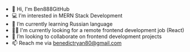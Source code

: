 - 👋 Hi, I'm Ben888GitHub
- 💻 I’m interested in MERN Stack Development
- 📖 I’m currently learning Russian language
- 🧑‍💻 I'm currently looking for a remote frontend development job (React)
- 🔬 I’m looking to collaborate on frontend development projects
- 📫 Reach me via benedictryan80@gmail.com

<!--
**Ben888GitHub/Ben888GitHub** is a ✨ _special_ ✨ repository because its `README.md` (this file) appears on your GitHub profile.
### Hi there 👋
-->
